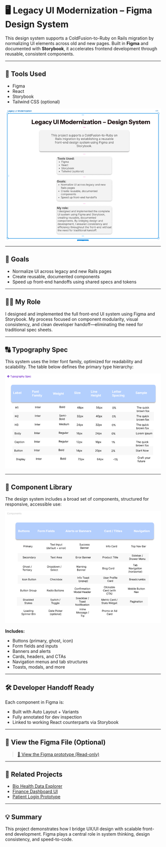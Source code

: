 # 🖥️ Legacy UI Modernization – Figma Design System

This design system supports a ColdFusion-to-Ruby on Rails migration by normalizing UI elements across old and new pages. Built in **Figma** and documented with **Storybook**, it accelerates frontend development through reusable, consistent components.

---

## 🔧 Tools Used

- Figma
- React
- Storybook
- Tailwind CSS (optional)

![Project Overview](assets/Legacy.png)

---

## 🎯 Goals

- Normalize UI across legacy and new Rails pages
- Create reusable, documented components
- Speed up front-end handoffs using shared specs and tokens

---

## 👩‍💻 My Role

I designed and implemented the full front-end UI system using Figma and Storybook. My process focused on component modularity, visual consistency, and clean developer handoff—eliminating the need for traditional spec sheets.

---

## 🔠 Typography Spec

This system uses the Inter font family, optimized for readability and scalability. The table below defines the primary type hierarchy:

![Typography Spec](assets/Typography.png)

---

## 🧩 Component Library

The design system includes a broad set of components, structured for responsive, accessible use:

![Component Overview](assets/Components.png)

**Includes:**
- Buttons (primary, ghost, icon)
- Form fields and inputs
- Banners and alerts
- Cards, headers, and CTAs
- Navigation menus and tab structures
- Toasts, modals, and more

---

## 🛠 Developer Handoff Ready

Each component in Figma is:
- Built with Auto Layout + Variants
- Fully annotated for dev inspection
- Linked to working React counterparts via Storybook

---

## 🔗 View the Figma File (Optional)

> [📂 View the Figma prototype (Read-only)](https://www.figma.com/file/YOUR-FIGMA-LINK-HERE)

---

## 📁 Related Projects

- [Bio Health Data Explorer](https://github.com/yourusername/bio-health-data-explorer)
- [Finance Dashboard UI](https://github.com/yourusername/personal-finance-dashboard)
- [Patient Login Prototype](https://github.com/yourusername/patient-login-prototype)

---

## 💡 Summary

This project demonstrates how I bridge UX/UI design with scalable front-end development. Figma plays a central role in system thinking, design consistency, and speed-to-code.


